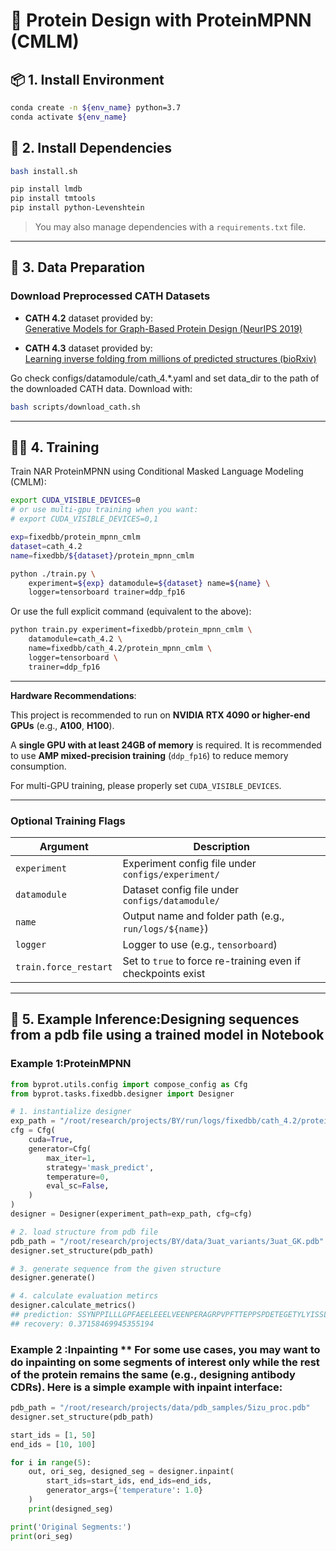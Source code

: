 
# 🧬 Protein Design with ProteinMPNN (CMLM)

## 📦 1. Install Environment

```bash
conda create -n ${env_name} python=3.7 
conda activate ${env_name}
```

## 🔧 2. Install Dependencies

```bash
bash install.sh

pip install lmdb
pip install tmtools
pip install python-Levenshtein
```

> You may also manage dependencies with a `requirements.txt` file.

---

## 📁 3. Data Preparation

### Download Preprocessed CATH Datasets

- **CATH 4.2** dataset provided by:  
  [Generative Models for Graph-Based Protein Design (NeurIPS 2019)](https://papers.nips.cc/paper/2019/hash/f3a4ff4839c56a5f460c88cce3666a2b-Abstract.html)

- **CATH 4.3** dataset provided by:  
  [Learning inverse folding from millions of predicted structures (bioRxiv)](https://www.biorxiv.org/content/10.1101/2022.04.10.487779v1)

Go check configs/datamodule/cath_4.*.yaml and set data_dir to the path of the downloaded CATH data.
Download with:

```bash
bash scripts/download_cath.sh
```

---

## 🏋️‍♂️ 4. Training

Train NAR ProteinMPNN using Conditional Masked Language Modeling (CMLM):

```bash
export CUDA_VISIBLE_DEVICES=0
# or use multi-gpu training when you want:
# export CUDA_VISIBLE_DEVICES=0,1

exp=fixedbb/protein_mpnn_cmlm  
dataset=cath_4.2
name=fixedbb/${dataset}/protein_mpnn_cmlm

python ./train.py \
    experiment=${exp} datamodule=${dataset} name=${name} \
    logger=tensorboard trainer=ddp_fp16
```

Or use the full explicit command (equivalent to the above):

```bash
python train.py experiment=fixedbb/protein_mpnn_cmlm \
    datamodule=cath_4.2 \
    name=fixedbb/cath_4.2/protein_mpnn_cmlm \
    logger=tensorboard \
    trainer=ddp_fp16
```


---

**Hardware Recommendations**:

This project is recommended to run on **NVIDIA RTX 4090 or higher-end GPUs** (e.g., **A100**, **H100**).

A **single GPU with at least 24GB of memory** is required. It is recommended to use **AMP mixed-precision training** (`ddp_fp16`) to reduce memory consumption.

For multi-GPU training, please properly set `CUDA_VISIBLE_DEVICES`.

---

### Optional Training Flags

| Argument              | Description                                                                                      |
|-----------------------|--------------------------------------------------------------------------------------------------|
| `experiment`          | Experiment config file under `configs/experiment/`                                               |
| `datamodule`          | Dataset config file under `configs/datamodule/`                                                  |
| `name`                | Output name and folder path (e.g., `run/logs/${name}`)                                           |
| `logger`              | Logger to use (e.g., `tensorboard`)                                                              |
| `train.force_restart` | Set to `true` to force re-training even if checkpoints exist                                     |

---

## 🧪 5. Example Inference:Designing sequences from a pdb file using a trained model in Notebook
### Example 1:ProteinMPNN
```python
from byprot.utils.config import compose_config as Cfg
from byprot.tasks.fixedbb.designer import Designer

# 1. instantialize designer
exp_path = "/root/research/projects/BY/run/logs/fixedbb/cath_4.2/protein_mpnn_cmlm"
cfg = Cfg(
    cuda=True,
    generator=Cfg(
        max_iter=1,
        strategy='mask_predict',
        temperature=0,
        eval_sc=False,  
    )
)
designer = Designer(experiment_path=exp_path, cfg=cfg)

# 2. load structure from pdb file
pdb_path = "/root/research/projects/BY/data/3uat_variants/3uat_GK.pdb"
designer.set_structure(pdb_path)

# 3. generate sequence from the given structure
designer.generate()

# 4. calculate evaluation metircs
designer.calculate_metrics()
## prediction: SSYNPPILLLGPFAEELEEELVEENPERAGRPVPFTTEPPSPDETEGETYLYISSLEEAEELIESNRFLEAGEENNELVGISLEAIRSVARAGKLAILDTGGEAVEKLEEANIEPIVIFLVPKSVEDVRRVFPDLTEEEAEELTSEDEELLEEFKELLDAVVSGSTLEEVLEEIREVIEEASS
## recovery: 0.37158469945355194
```
### Example 2 :Inpainting ** For some use cases, you may want to do inpainting on some segments of interest only while the rest of the protein remains the same (e.g., designing antibody CDRs). Here is a simple example with inpaint interface:

```python
pdb_path = "/root/research/projects/data/pdb_samples/5izu_proc.pdb"
designer.set_structure(pdb_path)

start_ids = [1, 50]
end_ids = [10, 100]

for i in range(5):
    out, ori_seg, designed_seg = designer.inpaint(
        start_ids=start_ids, end_ids=end_ids,
        generator_args={'temperature': 1.0}
    )
    print(designed_seg)

print('Original Segments:')
print(ori_seg)
```
